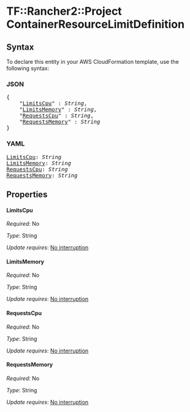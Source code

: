 # TF::Rancher2::Project ContainerResourceLimitDefinition

## Syntax

To declare this entity in your AWS CloudFormation template, use the following syntax:

### JSON

<pre>
{
    "<a href="#limitscpu" title="LimitsCpu">LimitsCpu</a>" : <i>String</i>,
    "<a href="#limitsmemory" title="LimitsMemory">LimitsMemory</a>" : <i>String</i>,
    "<a href="#requestscpu" title="RequestsCpu">RequestsCpu</a>" : <i>String</i>,
    "<a href="#requestsmemory" title="RequestsMemory">RequestsMemory</a>" : <i>String</i>
}
</pre>

### YAML

<pre>
<a href="#limitscpu" title="LimitsCpu">LimitsCpu</a>: <i>String</i>
<a href="#limitsmemory" title="LimitsMemory">LimitsMemory</a>: <i>String</i>
<a href="#requestscpu" title="RequestsCpu">RequestsCpu</a>: <i>String</i>
<a href="#requestsmemory" title="RequestsMemory">RequestsMemory</a>: <i>String</i>
</pre>

## Properties

#### LimitsCpu

_Required_: No

_Type_: String

_Update requires_: [No interruption](https://docs.aws.amazon.com/AWSCloudFormation/latest/UserGuide/using-cfn-updating-stacks-update-behaviors.html#update-no-interrupt)

#### LimitsMemory

_Required_: No

_Type_: String

_Update requires_: [No interruption](https://docs.aws.amazon.com/AWSCloudFormation/latest/UserGuide/using-cfn-updating-stacks-update-behaviors.html#update-no-interrupt)

#### RequestsCpu

_Required_: No

_Type_: String

_Update requires_: [No interruption](https://docs.aws.amazon.com/AWSCloudFormation/latest/UserGuide/using-cfn-updating-stacks-update-behaviors.html#update-no-interrupt)

#### RequestsMemory

_Required_: No

_Type_: String

_Update requires_: [No interruption](https://docs.aws.amazon.com/AWSCloudFormation/latest/UserGuide/using-cfn-updating-stacks-update-behaviors.html#update-no-interrupt)

